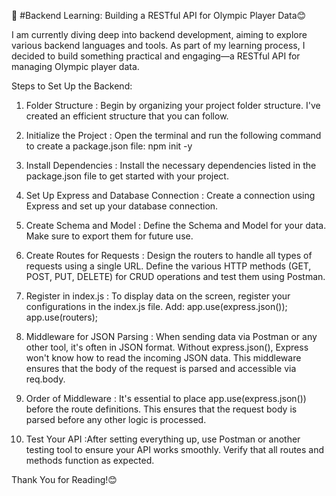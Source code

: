 
🚀 #Backend Learning: Building a RESTful API for Olympic Player Data😊

I am currently diving deep into backend development, aiming to explore various backend languages and tools. As part of my learning process, I decided to build something practical and engaging—a RESTful API for managing Olympic player data.

Steps to Set Up the Backend:

1. Folder Structure : Begin by organizing your project folder structure. I've created an efficient structure that you can follow.
2. Initialize the Project : Open the terminal and run the following command to create a package.json file: npm init -y
3. Install Dependencies : Install the necessary dependencies listed in the package.json file to get started with your project.
4. Set Up Express and Database Connection : Create a connection using Express and set up your database connection.
5. Create Schema and Model : Define the Schema and Model for your data. Make sure to export them for future use.
6. Create Routes for Requests : Design the routers to handle all types of requests using a single URL.
   Define the various HTTP methods (GET, POST, PUT, DELETE) for CRUD operations and test them using Postman.
7. Register in index.js : To display data on the screen, register your configurations in the index.js file.
    Add: app.use(express.json()); 
          app.use(routers);
8. Middleware for JSON Parsing : When sending data via Postman or any other tool, it's often in JSON format. Without express.json(), Express won't know how to read  the incoming JSON data. This middleware ensures that the body of the request is parsed and accessible via req.body.
    
9. Order of Middleware : It's essential to place app.use(express.json()) before the route definitions. This ensures that the request body is parsed before any other logic is processed.
 
10. Test Your API :After setting everything up, use Postman or another testing tool to ensure your API works smoothly. Verify that all routes and methods function as expected.
    
Thank You for Reading!😊


